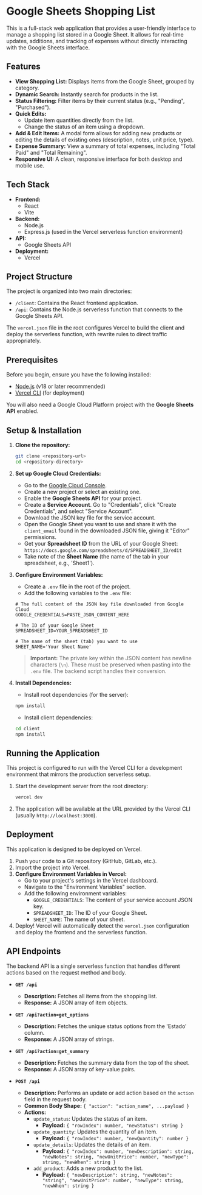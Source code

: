 # Google Sheets Shopping List

This is a full-stack web application that provides a user-friendly interface to manage a shopping list stored in a Google Sheet. It allows for real-time updates, additions, and tracking of expenses without directly interacting with the Google Sheets interface.

## Features

*   **View Shopping List:** Displays items from the Google Sheet, grouped by category.
*   **Dynamic Search:** Instantly search for products in the list.
*   **Status Filtering:** Filter items by their current status (e.g., "Pending", "Purchased").
*   **Quick Edits:**
    *   Update item quantities directly from the list.
    *   Change the status of an item using a dropdown.
*   **Add & Edit Items:** A modal form allows for adding new products or editing the details of existing ones (description, notes, unit price, type).
*   **Expense Summary:** View a summary of total expenses, including "Total Paid" and "Total Remaining".
*   **Responsive UI:** A clean, responsive interface for both desktop and mobile use.

## Tech Stack

*   **Frontend:**
    *   React
    *   Vite
*   **Backend:**
    *   Node.js
    *   Express.js (used in the Vercel serverless function environment)
*   **API:**
    *   Google Sheets API
*   **Deployment:**
    *   Vercel

## Project Structure

The project is organized into two main directories:

*   `/client`: Contains the React frontend application.
*   `/api`: Contains the Node.js serverless function that connects to the Google Sheets API.

The `vercel.json` file in the root configures Vercel to build the client and deploy the serverless function, with rewrite rules to direct traffic appropriately.

## Prerequisites

Before you begin, ensure you have the following installed:
*   [Node.js](https://nodejs.org/) (v18 or later recommended)
*   [Vercel CLI](https://vercel.com/docs/cli) (for deployment)

You will also need a Google Cloud Platform project with the **Google Sheets API** enabled.

## Setup & Installation

1.  **Clone the repository:**
    ```bash
    git clone <repository-url>
    cd <repository-directory>
    ```

2.  **Set up Google Cloud Credentials:**
    *   Go to the [Google Cloud Console](https://console.cloud.google.com/).
    *   Create a new project or select an existing one.
    *   Enable the **Google Sheets API** for your project.
    *   Create a **Service Account**. Go to "Credentials", click "Create Credentials", and select "Service Account".
    *   Download the JSON key file for the service account.
    *   Open the Google Sheet you want to use and share it with the `client_email` found in the downloaded JSON file, giving it "Editor" permissions.
    *   Get your **Spreadsheet ID** from the URL of your Google Sheet: `https://docs.google.com/spreadsheets/d/SPREADSHEET_ID/edit`
    *   Take note of the **Sheet Name** (the name of the tab in your spreadsheet, e.g., 'Sheet1').

3.  **Configure Environment Variables:**
    *   Create a `.env` file in the root of the project.
    *   Add the following variables to the `.env` file:

    ```
    # The full content of the JSON key file downloaded from Google Cloud
    GOOGLE_CREDENTIALS=PASTE_JSON_CONTENT_HERE

    # The ID of your Google Sheet
    SPREADSHEET_ID=YOUR_SPREADSHEET_ID

    # The name of the sheet (tab) you want to use
    SHEET_NAME='Your Sheet Name'
    ```
    > **Important:** The private key within the JSON content has newline characters (`\n`). These must be preserved when pasting into the `.env` file. The backend script handles their conversion.

4.  **Install Dependencies:**
    *   Install root dependencies (for the server):
    ```bash
    npm install
    ```
    *   Install client dependencies:
    ```bash
    cd client
    npm install
    ```

## Running the Application

This project is configured to run with the Vercel CLI for a development environment that mirrors the production serverless setup.

1.  Start the development server from the root directory:
    ```bash
    vercel dev
    ```
2.  The application will be available at the URL provided by the Vercel CLI (usually `http://localhost:3000`).

## Deployment

This application is designed to be deployed on Vercel.

1.  Push your code to a Git repository (GitHub, GitLab, etc.).
2.  Import the project into Vercel.
3.  **Configure Environment Variables in Vercel:**
    *   Go to your project's settings in the Vercel dashboard.
    *   Navigate to the "Environment Variables" section.
    *   Add the following environment variables:
        *   `GOOGLE_CREDENTIALS`: The content of your service account JSON key.
        *   `SPREADSHEET_ID`: The ID of your Google Sheet.
        *   `SHEET_NAME`: The name of your sheet.
4.  Deploy! Vercel will automatically detect the `vercel.json` configuration and deploy the frontend and the serverless function.

## API Endpoints

The backend API is a single serverless function that handles different actions based on the request method and body.

*   **`GET /api`**
    *   **Description:** Fetches all items from the shopping list.
    *   **Response:** A JSON array of item objects.

*   **`GET /api?action=get_options`**
    *   **Description:** Fetches the unique status options from the 'Estado' column.
    *   **Response:** A JSON array of strings.

*   **`GET /api?action=get_summary`**
    *   **Description:** Fetches the summary data from the top of the sheet.
    *   **Response:** A JSON array of key-value pairs.

*   **`POST /api`**
    *   **Description:** Performs an update or add action based on the `action` field in the request body.
    *   **Common Body Shape:** `{ "action": "action_name", ...payload }`
    *   **Actions:**
        *   `update_status`: Updates the status of an item.
            *   **Payload:** `{ "rowIndex": number, "newStatus": string }`
        *   `update_quantity`: Updates the quantity of an item.
            *   **Payload:** `{ "rowIndex": number, "newQuantity": number }`
        *   `update_details`: Updates the details of an item.
            *   **Payload:** `{ "rowIndex": number, "newDescription": string, "newNotes": string, "newUnitPrice": number, "newType": string, "newWhen": string }`
        *   `add_product`: Adds a new product to the list.
            *   **Payload:** `{ "newDescription": string, "newNotes": "string", "newUnitPrice": number, "newType": string, "newWhen": string }`
